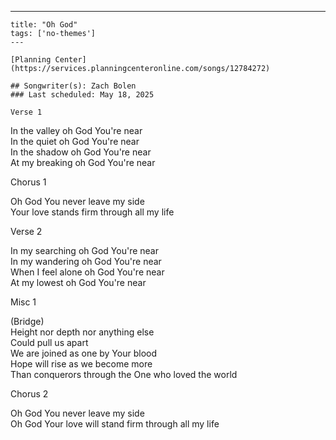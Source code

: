 ---
    title: "Oh God"
    tags: ['no-themes']
    ---

    [Planning Center](https://services.planningcenteronline.com/songs/12784272)

    ## Songwriter(s): Zach Bolen
    ### Last scheduled: May 18, 2025          

    Verse 1  
  
In the valley oh God You're near  
In the quiet oh God You're near  
In the shadow oh God You're near  
At my breaking oh God You're near  
  
Chorus 1  
  
Oh God You never leave my side  
Your love stands firm through all my life  
  
Verse 2  
  
In my searching oh God You're near  
In my wandering oh God You're near  
When I feel alone oh God You're near  
At my lowest oh God You're near  
  
Misc 1  
  
(Bridge)  
Height nor depth nor anything else  
Could pull us apart  
We are joined as one by Your blood  
Hope will rise as we become more  
Than conquerors through the One who loved the world  
  
Chorus 2  
  
Oh God You never leave my side  
Oh God Your love will stand firm through all my life
    